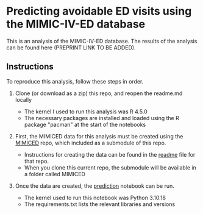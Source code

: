 # Predicting avoidable ED visits using the MIMIC-IV-ED database

This is an analysis of the MIMIC-IV-ED database. The results of the analysis can be found here (PREPRINT LINK TO BE ADDED).

## Instructions
To reproduce this analysis, follow these steps in order. 

1. Clone (or download as a zip) this repo, and reopen the readme.md locally
    - The kernel I used to run this analysis was R 4.5.0
    - The necessary packages are installed and loaded using the R package "pacman" at the start of the notebooks

2. First, the MIMICED data for this analysis must be created using the [MIMICED](https://github.com/James-G-Wrightson/MIMICED.git) repo, which included  as a submodule of this repo. 
    - Instructions for creating the data can be found in the [readme](https://github.com/James-G-Wrightson/MIMICED/blob/main/README.md) file for that repo.
    - When you clone this current repo, the submodule will be available in a folder called MIMICED

3. Once the data are created, the [prediction](PREDICTION/3_prediction.ipynb) notebook can be run. 
    - The kernel used to run this notebook was Python 3.10.18
    - The requirements.txt lists the relevant libraries and versions
